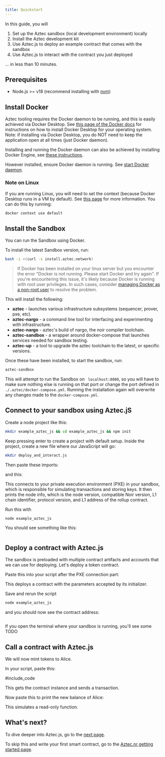 ```yaml
---
title: Quickstart
---
```


In this guide, you will

1. Set up the Aztec sandbox (local development environment) locally
2. Install the Aztec development kit
3. Use Aztec.js to deploy an example contract that comes with the sandbox
4. Use Aztec.js to interact with the contract you just deployed

... in less than 10 minutes.

## Prerequisites

- Node.js >= v18 (recommend installing with [nvm](https://github.com/nvm-sh/nvm))

## Install Docker

Aztec tooling requires the Docker daemon to be running, and this is easily achieved via Docker Desktop. See [this page of the Docker docs](https://docs.docker.com/get-docker/) for instructions on how to install Docker Desktop for your operating system.
Note: if installing via Docker Desktop, you do NOT need to keep the application open at all times (just Docker daemon).

Installing and running the Docker daemon can also be achieved by installing Docker Engine, see [these instructions](https://docs.docker.com/engine/install/).

However installed, ensure Docker daemon is running. See [start Docker daemon](https://docs.docker.com/config/daemon/start/).

### Note on Linux

If you are running Linux, you will need to set the context (because Docker Desktop runs in a VM by default). See [this page](https://docs.docker.com/desktop/faqs/linuxfaqs/#what-is-the-difference-between-docker-desktop-for-linux-and-docker-engine) for more information. You can do this by running:

```bash
docker context use default
```

## Install the Sandbox

You can run the Sandbox using Docker.

To install the latest Sandbox version, run:

```bash
bash -i <(curl -s install.aztec.network)
```

> If Docker has been installed on your linux server but you encounter the error "Docker is not running. Please start Docker and try again". If you're encountering this issue, it's likely because Docker is running with root user privileges. In such cases, consider [managing Docker as a non-root user](https://docs.docker.com/engine/install/linux-postinstall/#manage-docker-as-a-non-root-user) to resolve the problem.


This will install the following:

- **aztec** - launches various infrastructure subsystems (sequencer, prover, pxe, etc).
- **aztec-nargo** - a command line tool for interfacing and experimenting with infrastructure.
- **aztec-nargo** - aztec's build of nargo, the noir compiler toolchain.
- **aztec-sandbox** - a wrapper around docker-compose that launches services needed for sandbox testing.
- **aztec-up** - a tool to upgrade the aztec toolchain to the latest, or specific versions.

Once these have been installed, to start the sandbox, run:

```bash
aztec-sandbox
```

This will attempt to run the Sandbox on ` localhost:8080`, so you will have to make sure nothing else is running on that port or change the port defined in `./.aztec/docker-compose.yml`. Running the installation again will overwrite any changes made to the `docker-compose.yml`.

## Connect to your sandbox using Aztec.jS

Create a node project like this:

```bash
mkdir example_aztec_js && cd example_aztec_js && npm init
```
Keep pressing enter to create a project with default setup. Inside the project, create a new file where our JavaScript will go:

```bash
mkdir deploy_and_interact.js
```

Then paste these imports:

and this:

This connects to your private execution environment (PXE) in your sandbox, which is responsible for simulating transactions and storing keys. It then prints the node info, which is the node version, compatible Noir version, L1 chain identifier, protocol version, and L1 address of the rollup contract.

Run this with

```bash
node example_aztec_js
```

You should see something like this:

```bash

```

## Deploy a contract with Aztec.js

The sandbox is preloaded with multiple contract artifacts and accounts that we can use for deploying. Let's deploy a token contract.

Paste this into your script after the PXE connection part:

This deploys a contract with the parameters accepted by its initializer.

Save and rerun the script 

```bash
node example_aztec_js
```

and you should now see the contract address:

```bash
```

If you open the terminal where your sandbox is running, you'll see some TODO


## Call a contract with Aztec.js

We will now mint tokens to Alice. 

In your script, paste this:

#include_code

This gets the contract instance and sends a transaction.  

Now paste this to print the new balance of Alice:

This simulates a read-only function.

## What's next?

To dive deeper into Aztec.js, go to the [next page](aztecjs-getting-started.md).

To skip this and write your first smart contract, go to the [Aztec.nr getting started page](aztecnr-getting-started.md).

